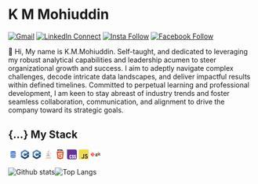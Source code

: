 
# K M Mohiuddin
[![Gmail](https://img.shields.io/badge/%20-Send%20Mail-black?color=14171A&labelColor=ef5350&logo=gmail&logoColor=ffffff)](mailto:kmmohiuddin.1@gmail.com?subject=From%20GitHub&body=Hi,%20there.%20Found%20you%20from%20GitHub.)
[![LinkedIn Connect](https://img.shields.io/badge/%20-Connect-black?color=14171A&labelColor=212121&logo=linked&logoColor=ffcc80)](https://www.linkedin.com/in/kmmohiuddin/)
[![Insta Follow](https://img.shields.io/badge/%20-Follow-black?color=14171A&labelColor=d81b60&logo=instagram&logoColor=ffffff)](https://www.instagram.com/___mohiuddin__)
[![Facebook Follow](https://img.shields.io/badge/%20-Connect-black?color=14171A&labelColor=1976d2&logo=facebook&logoColor=ffffff)](https://www.facebook.com/kmmohiuddin.4)

:wave: Hi, My name is K.M.Mohiuddin. Self-taught, and dedicated to leveraging my robust analytical capabilities and leadership acumen to steer organizational growth and success. I aim to adeptly navigate complex challenges, decode intricate data landscapes, and deliver impactful results within defined timelines. Committed to perpetual learning and professional development, I am keen to stay abreast of industry trends and foster seamless collaboration, communication, and alignment to drive the company toward its strategic goals.

## {...} My Stack

<code><img height="20" src="https://raw.githubusercontent.com/github/explore/80688e429a7d4ef2fca1e82350fe8e3517d3494d/topics/sql/sql.png"></code>
<code><img height="20" src="https://raw.githubusercontent.com/github/explore/80688e429a7d4ef2fca1e82350fe8e3517d3494d/topics/cpp/cpp.png"></code>
<code><img height="20" src="https://raw.githubusercontent.com/github/explore/80688e429a7d4ef2fca1e82350fe8e3517d3494d/topics/cpp/cpp.png"></code>
<code><img height="20" src="https://raw.githubusercontent.com/github/explore/80688e429a7d4ef2fca1e82350fe8e3517d3494d/topics/java/java.png"></code>
<code><img height="20" src="https://raw.githubusercontent.com/github/explore/80688e429a7d4ef2fca1e82350fe8e3517d3494d/topics/html/html.png"></code>
<code><img height="20" src="https://raw.githubusercontent.com/github/explore/80688e429a7d4ef2fca1e82350fe8e3517d3494d/topics/css/css.png"></code>
<code><img height="20" src="https://raw.githubusercontent.com/github/explore/80688e429a7d4ef2fca1e82350fe8e3517d3494d/topics/javascript/javascript.png"></code>
<code><img height="20" src="https://raw.githubusercontent.com/github/explore/80688e429a7d4ef2fca1e82350fe8e3517d3494d/topics/git/git.png"></code>


![Github stats](https://github-readme-stats.vercel.app/api?username=KMMohiuddin&show_icons=true&hide_border=true)![Top Langs](https://github-readme-stats.vercel.app/api/top-langs/?username=KMMohiuddin&hide=css,html)
